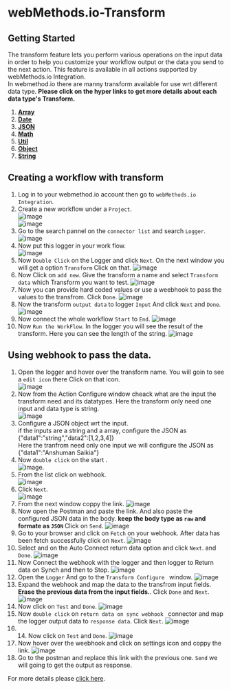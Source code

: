 # webMethods.io-Transform
## Getting Started
The transform feature lets you perform various operations on the input data in order to help you customize your workflow output or the data you send to the next action. This feature is available in all actions supported by webMethods.io Integration. <br/>
In webmethod.io there are manny transform available for use wrt different data type. <b>Please click on the hyper links to get more details about each data type's Transform. </b>
1. <b>[Array](https://github.com/SoftwareAG/Transform-Array)</b>
2. <b>[Date](https://github.com/SoftwareAG/Transform-Date)</b>
3. <b>[JSON](https://github.com/SoftwareAG/Transform-JSON)</b>
4. <b>[Math](https://github.com/SoftwareAG/Transform-Math)</b>
5. <b>[Util](https://github.com/SoftwareAG/Transform-Util)</b>
6. <b>[Object](https://github.com/SoftwareAG/Transform-Object)</b>
7. <b>[String](https://github.com/SoftwareAG/Transform-String)</b><br/>

## Creating a workflow with transform
1. Log in to your webmethod.io account then go to `webMethods.io Integration`.
2. Create a new workflow under a `Project`.<br/>
![image](https://user-images.githubusercontent.com/60179170/89011752-887bea00-d32e-11ea-83a2-7c6d9196702b.png)<br/>
![image](https://user-images.githubusercontent.com/60179170/89011807-aba69980-d32e-11ea-8f69-557fc494085c.png)<br/>
3. Go to the search pannel on the `connector list` and search `Logger`.<br/>
![image](https://user-images.githubusercontent.com/60179170/89011920-e3154600-d32e-11ea-8d97-f9f839270b7e.png)
4. Now put this logger in your work flow.<br/>
![image](https://user-images.githubusercontent.com/60179170/89012007-07712280-d32f-11ea-9ce8-a8431d98ccec.png)
5. Now `Double Click` on the Logger and click `Next`. On the next window you will get a option `Transform` Click on that.
![image](https://user-images.githubusercontent.com/60179170/89012186-5b7c0700-d32f-11ea-9ba7-37cd3a1c6158.png)
6. Now Click on `add new`. Give the transform a name and select `Transform data` which Transform you want to test. 
![image](https://user-images.githubusercontent.com/60179170/89012757-5075a680-d330-11ea-8380-edf6d69a99f3.png)
7. Now you can provide hard coded values or use a weebhook to pass the values to the transfrom. Click `Done`. 
![image](https://user-images.githubusercontent.com/60179170/89012880-8a46ad00-d330-11ea-8cd2-e88fe525078f.png)
8. Now the transform `output data` to logger `Input` And click `Next` and `Done`.
![image](https://user-images.githubusercontent.com/60179170/89012936-a2b6c780-d330-11ea-9e21-6c71a7dc31cf.png)
9. Now connect the whole workflow `Start` to `End`.
![image](https://user-images.githubusercontent.com/60179170/89013103-ee697100-d330-11ea-817f-44d845020180.png)
10. Now `Run the WorkFlow`. In the logger you will see the result of the transform. Here you can see the length of the string.
![image](https://user-images.githubusercontent.com/60179170/89013245-2ec8ef00-d331-11ea-8127-9d8b7a4ad499.png)

## Using webhook to pass the data.
1. Open the logger and hover over the transform name. You will goin to see a `edit icon` there Click on that icon.<br/>
![image](https://user-images.githubusercontent.com/60179170/89014430-1fe33c00-d333-11ea-9f34-f66e00ee1e4c.png)
2. Now from the Action Configure window cheack what are the input the transform need and its datatypes. Here the transform only need one input and data type is string.<br/>
![image](https://user-images.githubusercontent.com/60179170/89014614-62a51400-d333-11ea-8b4e-d40906093bfb.png)
3. Configure a JSON object wrt the input. <br/>
if the inputs are a string and a array, configure the JSON as <br/>
{"data1":"string","data2":[1,2,3,4]}<br/>
Here the tranfrom need only one input we will configure the JSON as <br/>
{"data1":"Anshuman Saikia"}
4. Now `double click` on the start .<br/>
![image](https://user-images.githubusercontent.com/60179170/88809305-9700bf00-d1d1-11ea-91a2-235dfaf46578.png).
5. From the list click on webhook.<br/>
![image](https://user-images.githubusercontent.com/60179170/89008115-b447a180-d327-11ea-8fbe-e0c48f8f8a92.png)
6. Click `Next`.<br/>
![image](https://user-images.githubusercontent.com/60179170/88910377-05995780-d27a-11ea-99cc-b472dac0f0ef.png)
7. From the next window coppy the link.
![image](https://user-images.githubusercontent.com/60179170/89015385-93d21400-d334-11ea-9b1f-1b30cac54687.png)
8. Now open the Postman and paste the link. And also paste the configured JSON data in the body. <b> keep the body type as `raw` and formate as `JSON` </b>
Click on `Send`.
![image](https://user-images.githubusercontent.com/60179170/89015717-21156880-d335-11ea-9fd9-9f2498a4ec6d.png)
9. Go to your browser and click on `Fetch` on your webhook. After data has been fetch successfully click on `Next`.
![image](https://user-images.githubusercontent.com/60179170/89016124-cd574f00-d335-11ea-8699-6a6f7adcb6be.png)
10. Select and on the Auto Connect return data option and click `Next`. and `Done`.
![image](https://user-images.githubusercontent.com/60179170/89016300-1f987000-d336-11ea-9615-34f804fd620c.png)
11. Now Connect the webhook with the logger and then logger to Return data on Synch and then to Stop.
![image](https://user-images.githubusercontent.com/60179170/89016432-5c646700-d336-11ea-9f2f-fa3fde42d92f.png)
12. Open the `Logger` And go to the `Transform Configure ` window.
![image](https://user-images.githubusercontent.com/60179170/89016544-83229d80-d336-11ea-8c3b-f49eee4e7d54.png)
13. Expand the webhook and map the data to the transfrom input fields. <b> Erase the previous data from the input fields.</b>. Click `Done` and `Next`.
![image](https://user-images.githubusercontent.com/60179170/89016708-cbda5680-d336-11ea-8102-52ad46fb908c.png)
14. Now click on `Test` and `Done`. 
![image](https://user-images.githubusercontent.com/60179170/89017258-a4d05480-d337-11ea-917c-7ff5d8d31deb.png)
15. Now `double click` on  `return data on sync webhook ` connector and map the logger output data to `response data`. Click `Next`. 
![image](https://user-images.githubusercontent.com/60179170/89016785-ef050600-d336-11ea-8587-3a9d9a2792ce.png)
16. 14. Now click on `Test` and `Done`. 
![image](https://user-images.githubusercontent.com/60179170/89017355-d0533f00-d337-11ea-865d-490610b9f6a0.png)
17. Now hover over the weebhook and click on settings icon and coppy the link.
![image](https://user-images.githubusercontent.com/60179170/89017520-0b557280-d338-11ea-93ca-a507d1d4c155.png)
18. Go to the postman and replace this link with the previous one. `Send` we will going to get the output as response.



For more details please [click here](https://docs.webmethods.io/integration/additional_features/data_transformation/#gsc.tab=0).
